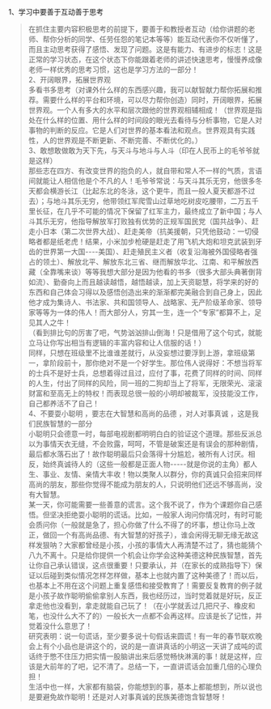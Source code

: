 1、学习中要善于互动善于思考<br>
>在抓住主要内容积极思考的前提下，要善于和教授者互动（给你讲题的老师、帮你分析的同学、任劳任怨的笔记本等等）能互动代表你不仅听懂了，而且主动思考获得了感悟、发现了问题。这是有能力、有进步的标志！这是正常的学习状态，在这个状态下你能跟着老师的讲述快速思考，慢慢养成像老师一样优秀的思考习惯，这也是学习方法的一部分！<br>
2、开阔眼界，拓展世界观<br>
>多看书多思考（对课外什么样的东西感兴趣，我可以献智献力帮你拓展和推荐。需要什么样的平台和环境，可以尽力帮你创造）同时，开阔眼界，拓展世界观。一个人有多大的水平和层次跟他的世界观相辅相成！（世界观是指处在什么样的位置、用什么样的时间段的眼光去看待与分析事物，它是人对事物的判断的反应。它是人们对世界的基本看法和观点。世界观具有实践性，人的世界观是不断更新、不断完善、不断优化的。）<br>
3、敢想敢做敢为天下先，与天斗与地斗与人斗（印在人民币上的毛爷爷就是这样）<br>
>那些志在四方、有改变世界的抱负的人，就自带和常人不一样的气质，言语间就能让人相信他是个不凡的人！毛爷爷常说：与天斗其乐无穷，他很多冬天都会横游长江（比起东北的冬泳，这个更牛，而且一般人夏天都游不过去）；与地斗其乐无穷，他带领红军爬雪山过草地吃树皮吃腰带，二万五千里长征，在几乎不可能的情况下保留了红军主力，最终成立了新中国；与人斗其乐无穷，他指导解放军打败独有优势的正规军国民党（国共战争）、赶走小日本（第二次世界大战）、赶走美帝（抗美援朝，只凭他鼓动：一切侵略者都是纸老虎！结果，小米加步枪硬是赶走了用飞机大炮和坦克武装到牙齿的世界第一大国----美国）、赶走殖民主义者（收复沿海被外国侵略者强占的领土）、解放北平、解放东北三省、继而解放华北、江南、和平解放西藏（全靠嘴来谈）等等我想大部分是因为他看的书多（很多大部头典著倒背如流）、勤奋向上而且越读越悟，越悟越读，加上天资聪慧，将学来的好的东西和自己体会习得以及感悟创造出来的渐渐都完美融合到自己身上，因此他才成为集诗人、书法家、共和国领导人、战略家、无产阶级革命家、领导家等等为一体的伟人！而大部分人，穷其一生，连一个“专家”都算不上，足见其人之牛！<br>
>（看到排比句的厉害了吧，气势汹汹排山倒海！只是借用了这个句式，就能立马让你写出相当有逻辑的丰富内容和让人信服的话！）<br>
>同样，只想在班级里不比谁谁差就行，从没妄想过要浮到上游，拿班级第一，拿阶段前十，那你绝对不是一个好学生。那位伟人说得好：不想当将军的士兵不是好士兵，总想着得过且过，应付了事，花费了同样的时间、同样的人生，付出了同样的风险，同一班的二狗却当上了将军，无限荣光、滚滚财富和至高无上的特权！而表现总很一般的小明却被裁军，没技能没工作，自己都养活不了自己！<br>
4、不要耍小聪明 ，要志在大智慧和高尚的品德 ，对人对事真诚 ，这是我们民族智慧的一部分<br>
>小聪明只会德意一时，每部电视剧都明明白白的验证这个道理。那些反派总以为事情天衣无缝，不会败露，呵呵，不管是破案还是有误会的那种剧情，最后都水落石出了！故作聪明最后只会落得十分尴尬，被所有人讨厌。相反，始终真诚待人的（这些一般都是正面人物-----就是你说的主角）都人生、事业、友情、亲情大丰收！物以类聚人以群分，你的真诚只会招来同样高尚的朋友，那些你觉得不能成为朋友的人，只说明他们还远不够高尚，没有大智慧。<br>
>某一天，你可能需要一些善意的谎言。这个我不说了，作为个课题你自己感悟。但坚决拒绝耍小聪明的谎话。比如，一般家人询问你情况时，有时可能会质问你（一般就是急了，担心你做了什么不得了的坏事，想让你马上改正，做回一个有高尚品德、有大智慧的好孩子），谁会闲得无聊无缘无故这样发狠呐？大家都曾经是小孩，小孩的事情大人再清楚不过了，猜也能猜个八九不离十。只是给你提供一个机会让你学会这种美德这种民族智慧，首先让你自己承认错误，这点很重要！只要承认，并（在家长的成熟指导下）保证以后碰到类似情况怎样怎样做，基本上也就内置了这种美德了！而以后，也基本上不用在这个问题上重复感悟和接受教育了！需要反复教育的例子就是小孩子故作聪明偷偷拿别人东西，我也经历过，当时觉着就是好玩，反正拿走他也没看到，拿走就能自己玩了！（在小学就丢过几把尺子、橡皮和笔，也没什么大不了的）一般长大一点都不会再这样。应该是长了记性，并觉着没什么意思了！<br>
>研究表明：说一句谎话，至少要多说十句假话来圆谎！有一年的春节联欢晚会上有个小品也是讲这个的，说的是一直讲真话的小明这一天讲了成吨的谎话终于憋不住压力把实情一股脑讲出来后感觉畅快淋漓的事！就是这样，应该是大前年的了吧，记不清了。总结一下，一直讲谎话会加重几倍的心理负担！<br>
>生活中也一样，大家都有脑袋，你能想到的事，基本上都能想到，所以说也是要避免故作聪明！还是对人对事真诚的民族美德饱含智慧呀！<br>

